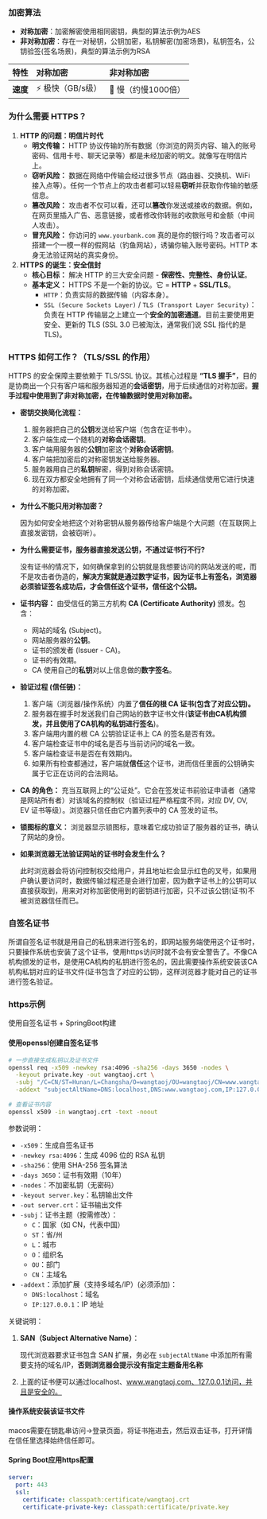 ### 加密算法

* **对称加密**：加密解密使用相同密钥，典型的算法示例为AES
* **非对称加密**：存在一对秘钥，公钥加密，私钥解密(加密场景)，私钥签名，公钥验签(签名场景)，典型的算法示例为RSA

| 特性     | 对称加密         | 非对称加密         |
| :------- | :--------------- | :----------------- |
| **速度** | ⚡ 极快（GB/s级） | 🐢 慢（约慢1000倍） |

### 为什么需要 HTTPS？

1. **HTTP 的问题：明信片时代**
   - **明文传输：** HTTP 协议传输的所有数据（你浏览的网页内容、输入的账号密码、信用卡号、聊天记录等）都是未经加密的明文。就像写在明信片上。
   - **窃听风险：** 数据在网络中传输会经过很多节点（路由器、交换机、WiFi 接入点等）。任何一个节点上的攻击者都可以轻易**窃听**并获取你传输的敏感信息。
   - **篡改风险：** 攻击者不仅可以看，还可以**篡改**你发送或接收的数据。例如，在网页里插入广告、恶意链接，或者修改你转账的收款账号和金额（中间人攻击）。
   - **冒充风险：** 你访问的 `www.yourbank.com` 真的是你的银行吗？攻击者可以搭建一个一模一样的假网站（钓鱼网站），诱骗你输入账号密码。HTTP 本身无法验证网站的真实身份。
2. **HTTPS 的诞生：安全信封**
   - **核心目标：** 解决 HTTP 的三大安全问题 - **保密性、完整性、身份认证**。
   - **基本定义：** HTTPS 不是一个新的协议。它 = **HTTP** + **SSL/TLS**。
     - `HTTP`：负责实际的数据传输（内容本身）。
     - `SSL (Secure Sockets Layer)` / `TLS (Transport Layer Security)`：负责在 HTTP 传输层之上建立一个**安全的加密通道**。目前主要使用更安全、更新的 TLS (SSL 3.0 已被淘汰，通常我们说 SSL 指代的是 TLS)。

### HTTPS 如何工作？（TLS/SSL 的作用）

HTTPS 的安全保障主要依赖于 TLS/SSL 协议。其核心过程是 **“TLS 握手”**，目的是协商出一个只有客户端和服务器知道的**会话密钥**，用于后续通信的对称加密。**握手过程中使用到了非对称加密，在传输数据时使用对称加密。**

- **密钥交换简化流程：**

  1. 服务器把自己的**公钥**发送给客户端（包含在证书中）。
  2. 客户端生成一个随机的**对称会话密钥**。
  3. 客户端用服务器的**公钥**加密这个**对称会话密钥**。
  4. 客户端把加密后的对称密钥发送给服务器。
  5. 服务器用自己的**私钥**解密，得到对称会话密钥。
  6. 现在双方都安全地拥有了同一个对称会话密钥，后续通信使用它进行快速的对称加密。

- **为什么不能只用对称加密？** 

  因为如何安全地把这个对称密钥从服务器传给客户端是个大问题（在互联网上直接发密钥，会被窃听）。

- **为什么需要证书，服务器直接发送公钥，不通过证书行不行?**

  没有证书的情况下，如何确保拿到的公钥就是我想要访问的网站发送的呢，而不是攻击者伪造的，**解决方案就是通过数字证书，因为证书上有签名，浏览器必须验证签名成功后，才会信任这个证书，信任这个公钥。**

- **证书内容：** 由受信任的第三方机构 **CA (Certificate Authority)** 颁发。包含：

  - 网站的域名 (Subject)。
  - 网站服务器的**公钥**。
  - 证书的颁发者 (Issuer - CA)。
  - 证书的有效期。
  - CA 使用自己的**私钥**对以上信息做的**数字签名**。

- **验证过程 (信任链)：**

  1. 客户端（浏览器/操作系统）内置了**信任的根 CA 证书(包含了对应公钥)。**
  2. 服务器在握手时发送我们自己网站的数字证书文件(**该证书由CA机构颁发，并且使用了CA机构的私钥进行签名**)。
  3. 客户端用内置的根 CA 公钥验证证书上 CA 的签名是否有效。
  4. 客户端检查证书中的域名是否与当前访问的域名一致。
  5. 客户端检查证书是否在有效期内。
  6. 如果所有检查都通过，客户端就**信任**这个证书，进而信任里面的公钥确实属于它正在访问的合法网站。

- **CA 的角色：** 充当互联网上的“公证处”。它会在签发证书前验证申请者（通常是网站所有者）对该域名的控制权（验证过程严格程度不同，对应 DV, OV, EV 证书等级）。浏览器只信任由它内置列表中的 CA 签发的证书。

- **锁图标的意义：** 浏览器显示锁图标，意味着它成功验证了服务器的证书，确认了网站的身份。

- **如果浏览器无法验证网站的证书时会发生什么？**

  此时浏览器会将访问控制权交给用户，并且地址栏会显示红色的叉号，如果用户确认要访问时，数据传输过程还是会进行加密，因为数字证书上的公钥可以直接获取到，用来对对称加密使用到的密钥进行加密，只不过该公钥(证书)不被浏览器信任而已。

### 自签名证书

所谓自签名证书就是用自己的私钥来进行签名的，即网站服务端使用这个证书时，只要操作系统也安装了这个证书，使用https访问时就不会有安全警告了。不像CA机构颁发的证书，是使用CA机构的私钥进行签名的，因此需要操作系统安装该CA机构私钥对应的证书文件(证书包含了对应的公钥)，这样浏览器才能对自己的证书进行签名验证。

### https示例

使用自签名证书 + SpringBoot构建

#### 使用openssl创建自签名证书

```bash
# 一步直接生成私钥以及证书文件
openssl req -x509 -newkey rsa:4096 -sha256 -days 3650 -nodes \
  -keyout private.key -out wangtaoj.crt \
  -subj "/C=CN/ST=Hunan/L=Changsha/O=wangtaoj/OU=wangtaoj/CN=www.wangtaoj.com" \
  -addext "subjectAltName=DNS:localhost,DNS:www.wangtaoj.com,IP:127.0.0.1"
  
# 查看证书内容
openssl x509 -in wangtaoj.crt -text -noout
```

参数说明：

- `-x509`：生成自签名证书
- `-newkey rsa:4096`：生成 4096 位的 RSA 私钥
- `-sha256`：使用 SHA-256 签名算法
- `-days 3650`：证书有效期（10年）
- `-nodes`：不加密私钥（无密码）
- `-keyout server.key`：私钥输出文件
- `-out server.crt`：证书输出文件
- `-subj`：证书主题（按需修改）：
  - `C`：国家（如 CN，代表中国）
  - `ST`：省/州
  - `L`：城市
  - `O`：组织名
  - `OU`：部门
  - `CN`：主域名
- `-addext`：添加扩展（支持多域名/IP）(必须添加)：
  - `DNS:localhost`：域名
  - `IP:127.0.0.1`：IP 地址

关键说明：

1. **SAN（Subject Alternative Name）**：

   现代浏览器要求证书包含 SAN 扩展，务必在 `subjectAltName` 中添加所有需要支持的域名/IP，**否则浏览器会提示没有指定主题备用名称**

2. 上面的证书便可以通过localhost、www.wangtaoj.com、127.0.0.1访问，并且是安全的。

#### 操作系统安装该证书文件

macos需要在钥匙串访问->登录页面，将证书拖进去，然后双击证书，打开详情在信任里选择始终信任即可。

#### Spring Boot应用https配置

```yml
server:
  port: 443
  ssl:
    certificate: classpath:certificate/wangtaoj.crt
    certificate-private-key: classpath:certificate/private.key
```

